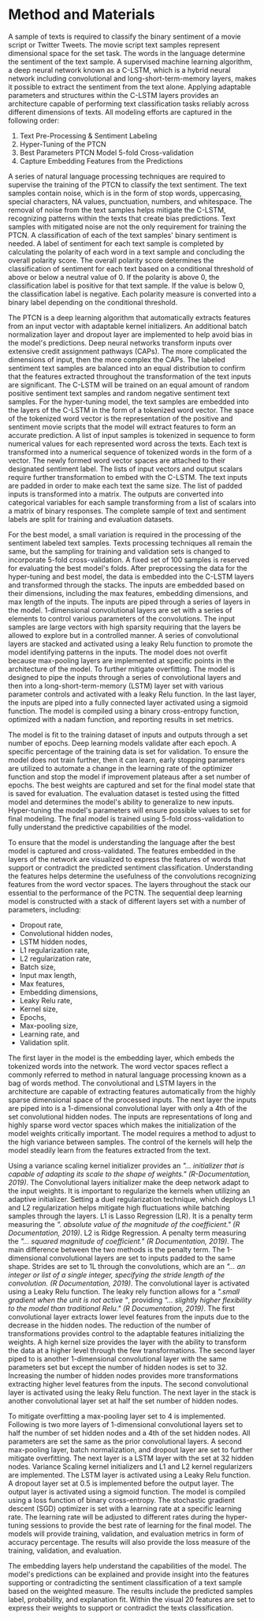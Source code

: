 # Method and Materials

A sample of texts is required to classify the binary sentiment of a movie script or Twitter Tweets. 
The movie script text samples represent dimensional space for the set task. 
The words in the language determine the sentiment of the text sample. 
A supervised machine learning algorithm, a deep neural network known as a C-LSTM, which is a hybrid neural network including convolutional and long-short-term-memory layers, makes it possible to extract the sentiment from the text alone. 
Applying adaptable parameters and structures within the C-LSTM layers provides an architecture capable of performing text classification tasks reliably across different dimensions of texts. 
All modeling efforts are captured in the following order: 

1)	Text Pre-Processing & Sentiment Labeling
2)	Hyper-Tuning of the PTCN
3)	Best Parameters PTCN Model 5-fold Cross-validation
4)	Capture Embedding Features from the Predictions

A series of natural language processing techniques are required to supervise the training of the PTCN to classify the text sentiment. 
The text samples contain noise, which is in the form of stop words, uppercasing, special characters, NA values, punctuation, numbers, and whitespace. 
The removal of noise from the text samples helps mitigate the C-LSTM, recognizing patterns within the texts that create bias predictions. 
Text samples with mitigated noise are not the only requirement for training the PTCN. 
A classification of each of the text samples' binary sentiment is needed. 
A label of sentiment for each text sample is completed by calculating the polarity of each word in a text sample and concluding the overall polarity score. 
The overall polarity score determines the classification of sentiment for each text based on a conditional threshold of above or below a neutral value of 0. 
If the polarity is above 0, the classification label is positive for that text sample. 
If the value is below 0, the classification label is negative. 
Each polarity measure is converted into a binary label depending on the conditional threshold.

The PTCN is a deep learning algorithm that automatically extracts features from an input vector with adaptable kernel initializers. 
An additional batch normalization layer and dropout layer are implemented to help avoid bias in the model's predictions. Deep neural networks transform inputs over extensive credit assignment pathways (CAPs). 
The more complicated the dimensions of input, then the more complex the CAPs. 
The labeled sentiment text samples are balanced into an equal distribution to confirm that the features extracted throughout the transformation of the text inputs are significant. 
The C-LSTM will be trained on an equal amount of random positive sentiment text samples and random negative sentiment text samples. 
For the hyper-tuning model, the text samples are embedded into the layers of the C-LSTM in the form of a tokenized word vector. 
The space of the tokenized word vector is the representation of the positive and sentiment movie scripts that the model will extract features to form an accurate prediction. 
A list of input samples is tokenized in sequence to form numerical values for each represented word across the texts. 
Each text is transformed into a numerical sequence of tokenized words in the form of a vector. 
The newly formed word vector spaces are attached to their designated sentiment label. 
The lists of input vectors and output scalars require further transformation to embed with the C-LSTM. The text inputs are padded in order to make each text the same size. 
The list of padded inputs is transformed into a matrix. The outputs are converted into categorical variables for each sample transforming from a list of scalars into a matrix of binary responses. 
The complete sample of text and sentiment labels are split for training and evaluation datasets. 

For the best model, a small variation is required in the processing of the sentiment labeled text samples. 
Texts processing techniques all remain the same, but the sampling for training and validation sets is changed to incorporate 5-fold cross-validation. 
A fixed set of 100 samples is reserved for evaluating the best model's folds. 
After preprocessing the data for the hyper-tuning and best model, the data is embedded into the C-LSTM layers and transformed through the stacks. 
The inputs are embedded based on their dimensions, including the max features, embedding dimensions, and max length of the inputs. 
The inputs are piped through a series of layers in the model. 1-dimensional convolutional layers are set with a series of elements to control various parameters of the convolutions. 
The input samples are large vectors with high sparsity requiring that the layers be allowed to explore but in a controlled manner. 
A series of convolutional layers are stacked and activated using a leaky Relu function to promote the model identifying patterns in the inputs. 
The model does not overfit because max-pooling layers are implemented at specific points in the architecture of the model. 
To further mitigate overfitting. 
The model is designed to pipe the inputs through a series of convolutional layers and then into a long-short-term-memory (LSTM) layer set with various parameter controls and activated with a leaky Relu function. 
In the last layer, the inputs are piped into a fully connected layer activated using a sigmoid function. 
The model is compiled using a binary cross-entropy function, optimized with a nadam function, and reporting results in set metrics.

The model is fit to the training dataset of inputs and outputs through a set number of epochs. 
Deep learning models validate after each epoch. 
A specific percentage of the training data is set for validation. 
To ensure the model does not train further, then it can learn, early stopping parameters are utilized to automate a change in the learning rate of the optimizer function and stop the model if improvement plateaus after a set number of epochs. 
The best weights are captured and set for the final model state that is saved for evaluation. 
The evaluation dataset is tested using the fitted model and determines the model's ability to generalize to new inputs. 
Hyper-tuning the model's parameters will ensure possible values to set for final modeling. 
The final model is trained using 5-fold cross-validation to fully understand the predictive capabilities of the model. 

To ensure that the model is understanding the language after the best model is captured and cross-validated.
The features embedded in the layers of the network are visualized to express the features of words that support or contradict the predicted sentiment classification.
Understanding the features helps determine the usefulness of the convolutions recognizing features from the word vector spaces. 
The layers throughout the stack our essential to the performance of the PCTN. 
The sequential deep learning model is constructed with a stack of different layers set with a number of parameters, including:

-	Dropout rate,
-	Convolutional hidden nodes,
-	LSTM hidden nodes, 
-	L1 regularization rate,
-	L2 regularization rate, 
-	Batch size, 
-	Input max length, 
-	Max features,
-	Embedding dimensions, 
-	Leaky Relu rate,
-	Kernel size,
-	Epochs,
-	Max-pooling size,
-	Learning rate, and 
-	Validation split. 

The first layer in the model is the embedding layer, which embeds the tokenized words into the network. 
The word vector spaces reflect a commonly referred to method in natural language processing known as a bag of words method. 
The convolutional and LSTM layers in the architecture are capable of extracting features automatically from the highly sparse dimensional space of the processed inputs. 
The next layer the inputs are piped into is a 1-dimensional convolutional layer with only a 4th of the set convolutional hidden nodes. 
The inputs are representations of long and highly sparse word vector spaces which makes the initialization of the model weights critically important.
The model requires a method to adjust to the high variance between samples.
The control of the kernels will help the model steadily learn from the features extracted from the text. 

Using a variance scaling kernel initializer provides an *"... initializer that is capable of adapting its scale to the shape of weights."* *(R-Documentation, 2019)*. 
The Convolutional layers initializer make the deep network adapt to the input weights. 
It is important to regularize the kernels when utilizing an adaptive initializer. 
Setting a duel regularization technique, which deploys L1 and L2 regularization helps mitigate high fluctuations while batching samples through the layers. L1 is Lasso Regression (LR). 
It is a penalty term measuring the *". absolute value of the magnitude of the coefficient."* *(R Documentation, 2019)*. 
L2 is Ridge Regression. 
A penalty term measuring the *"... squared magnitude of coefficient."* *(R Documentation, 2019)*. 
The main difference between the two methods is the penalty term. The 1-dimensional convolutional layers are set to inputs padded to the same shape. 
Strides are set to 1L through the convolutions, which are an *"... an integer or list of a single integer, specifying the stride length of the convolution.* *(R Documentation, 2019)*. 
The convolutional layer is activated using a Leaky Relu function. 
The leaky rely function allows for a *".small gradient when the unit is not active "*, providing *"... slightly higher flexibility to the model than traditional Relu."* *(R Documentation, 2019)*.
The first convolutional layer extracts lower level features from the inputs due to the decrease in the hidden nodes.
The reduction of the number of transformations provides control to the adaptable features initializing the weights. 
A high kernel size provides the layer with the ability to transform the data at a higher level through the few transformations. 
The second layer piped to is another 1-dimensional convolutional layer with the same parameters set but except the number of hidden nodes is set to 32. 
Increasing the number of hidden nodes provides more transformations extracting higher level features from the inputs. 
The second convolutional layer is activated using the leaky Relu function. 
The next layer in the stack is another convolutional layer set at half the set number of hidden nodes. 

To mitigate overfitting a max-pooling layer set to 4 is implemented. 
Following is two more layers of 1-dimensional convolutional layers set to half the number of set hidden nodes and a 4th of the set hidden nodes. 
All parameters are set the same as the prior convolutional layers. 
A second max-pooling layer, batch normalization, and dropout layer are set to further mitigate overfitting. 
The next layer is a LSTM layer with the set at 32 hidden nodes. Variance Scaling kernel initializers and L1 and L2 kernel regularizers are implemented. 
The LSTM layer is activated using a Leaky Relu function. 
A dropout layer set at 0.5 is implemented before the output layer. The output layer is activated using a sigmoid function. 
The model is compiled using a loss function of binary cross-entropy. 
The stochastic gradient descent (SGD) optimizer is set with a learning rate at a specific learning rate. 
The learning rate will be adjusted to different rates during the hyper-tuning sessions to provide the best rate of learning for the final model. 
The models will provide training, validation, and evaluation metrics in form of accuracy percentage. 
The results will also provide the loss measure of the training, validation, and evaluation. 

The embedding layers help understand the capabilities of the model. 
The model's predictions can be explained and provide insight into the features supporting or contradicting the sentiment classification of a text sample based on the weighted measure. 
The results include the predicted samples label, probability, and explanation fit. 
Within the visual 20 features are set to express their weights to support or contradict the texts classification. 
